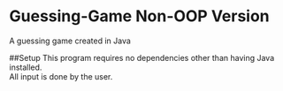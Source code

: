 # Guessing-Game Non-OOP Version
A guessing game created in Java 

##Setup
  This program requires no dependencies other than having Java installed.<br/>
  All input is done by the user.<br/>
  

